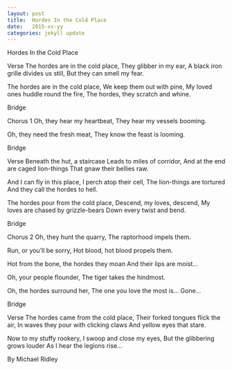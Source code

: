 ```yaml
---
layout: post
title:  Hordes In the Cold Place
date:   2015-xx-yy
categories: jekyll update
---
```



Hordes In the Cold Place

Verse
The hordes are in the cold place,
They glibber in my ear,
A black iron grille divides us still,
But they can smell my fear.

The hordes are in the cold place,
We keep them out with pine,
My loved ones huddle round the fire,
The hordes, they scratch and whine.

Bridge

Chorus 1
Oh, they hear my heartbeat,
They hear my vessels booming.

Oh, they need the fresh meat,
They know the feast is looming.

Bridge

Verse
Beneath the hut, a staircase 
Leads to miles of corridor,
And at the end are caged lion-things
That gnaw their bellies raw.

And I can fly in this place,
I perch atop their cell,
The lion-things are tortured
And they call the hordes to hell.

The hordes pour from the cold place,
Descend, my loves, descend,
My loves are chased by grizzle-bears 
Down every twist and bend.

Bridge

Chorus 2
Oh, they hunt the quarry,
The raptorhood impels them.

Run, or you’ll be sorry,
Hot blood, hot blood propels them.

Hot from the bone, the hordes they moan
And their lips are moist…

Oh, your people flounder,
The tiger takes the hindmost.

Oh, the hordes surround her,
The one you love the most is…
Gone…

Bridge

Verse
The hordes came from the cold place,
Their forked tongues flick the air,
In waves they pour with clicking claws
And yellow eyes that stare.

Now to my stuffy rookery,
I swoop and close my eyes,
But the glibbering grows louder
As I hear the legions rise…

By Michael Ridley

